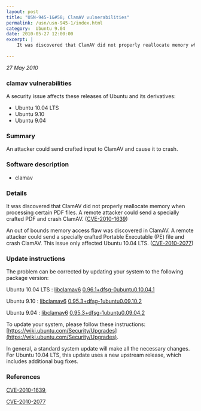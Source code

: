```yaml
---
layout: post
title: "USN-945-1&#58; ClamAV vulnerabilities"
permalink: /usn/usn-945-1/index.html
category:  Ubuntu 9.04
date: 2010-05-27 12:00:00
excerpt: |
    It was discovered that ClamAV did not properly reallocate memory when processing certain PDF files. A remote attacker could send a specially crafted PDF and crash ClamAV. ([CVE-2010-1639](http://people.ubuntu.com/~ubuntu-security/cve/CVE-2010-1639))
    
--- 
```

 
 

*27 May 2010*

### clamav vulnerabilities

A security issue affects these releases of Ubuntu and its derivatives:

* Ubuntu 10.04 LTS
* Ubuntu 9.10
* Ubuntu 9.04

### Summary

An attacker could send crafted input to ClamAV and cause it to crash. 

### Software description

* clamav 

### Details

It was discovered that ClamAV did not properly reallocate memory when processing certain PDF files. A remote attacker could send a specially crafted PDF and crash ClamAV. ([CVE-2010-1639](http://people.ubuntu.com/~ubuntu-security/cve/CVE-2010-1639))

An out of bounds memory access flaw was discovered in ClamAV. A remote attacker could send a specially crafted Portable Executable (PE) file and crash ClamAV. This issue only affected Ubuntu 10.04 LTS. ([CVE-2010-2077](http://people.ubuntu.com/~ubuntu-security/cve/CVE-2010-2077)) 

### Update instructions

The problem can be corrected by updating your system to the following package version:

Ubuntu 10.04 LTS
 : [libclamav6](https://launchpad.net/ubuntu/+source/clamav) <span> [0.96.1+dfsg-0ubuntu0.10.04.1](https://launchpad.net/ubuntu/+source/clamav/0.96.1+dfsg-0ubuntu0.10.04.1) </span> 

Ubuntu 9.10
 : [libclamav6](https://launchpad.net/ubuntu/+source/clamav) <span> [0.95.3+dfsg-1ubuntu0.09.10.2](https://launchpad.net/ubuntu/+source/clamav/0.95.3+dfsg-1ubuntu0.09.10.2) </span> 

Ubuntu 9.04
 : [libclamav6](https://launchpad.net/ubuntu/+source/clamav) <span> [0.95.3+dfsg-1ubuntu0.09.04.2](https://launchpad.net/ubuntu/+source/clamav/0.95.3+dfsg-1ubuntu0.09.04.2) </span> 

To update your system, please follow these instructions: [https://wiki.ubuntu.com/Security/Upgrades](https://wiki.ubuntu.com/Security/Upgrades).

In general, a standard system update will make all the necessary changes. For Ubuntu 10.04 LTS, this update uses a new upstream release, which includes additional bug fixes. 

### References

 
 [CVE-2010-1639](http://people.ubuntu.com/~ubuntu-security/cve/CVE-2010-1639), 

 [CVE-2010-2077](http://people.ubuntu.com/~ubuntu-security/cve/CVE-2010-2077)
 


